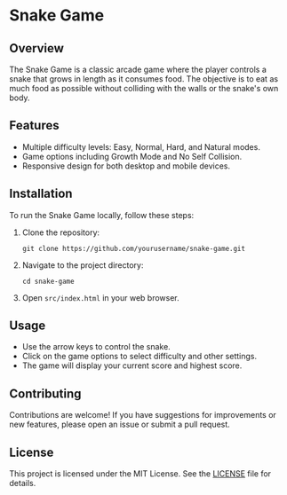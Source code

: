 # Snake Game

## Overview

The Snake Game is a classic arcade game where the player controls a snake that grows in length as it consumes food. The objective is to eat as much food as possible without colliding with the walls or the snake's own body.

## Features

- Multiple difficulty levels: Easy, Normal, Hard, and Natural modes.
- Game options including Growth Mode and No Self Collision.
- Responsive design for both desktop and mobile devices.

## Installation

To run the Snake Game locally, follow these steps:

1. Clone the repository:
   ```
   git clone https://github.com/yourusername/snake-game.git
   ```
2. Navigate to the project directory:
   ```
   cd snake-game
   ```
3. Open `src/index.html` in your web browser.

## Usage

- Use the arrow keys to control the snake.
- Click on the game options to select difficulty and other settings.
- The game will display your current score and highest score.

## Contributing

Contributions are welcome! If you have suggestions for improvements or new features, please open an issue or submit a pull request.

## License

This project is licensed under the MIT License. See the [LICENSE](LICENSE) file for details.
